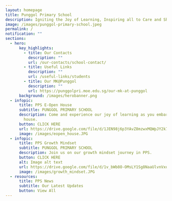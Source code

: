 ```yaml
---
layout: homepage
title: Punggol Primary School
description: Igniting the Joy of Learning, Inspiring all to Care and Share.
image: /images/punggol-primary-school.jpeg
permalink: /
notification: ""
sections:
  - hero:
      key_highlights:
        - title: Our Contacts
          description: ""
          url: /our-contacts/school-contact/
        - title: Useful Links
          description: ""
          url: /useful-links/students
        - title: Our MK@Punggol
          description: ""
          url: https://punggolpri.moe.edu.sg/our-mk-at-punggol
      background: /images/herobanner.png
  - infopic:
      title: PPS E-Open House
      subtitle: PUNGGOL PRIMARY SCHOOL
      description: Come and experience our joy of learning as you embark on our e-open
        house.
      button: CLICK HERE
      url: https://drive.google.com/file/d/1JEN98j6p3YAvZ8mzwxMQWpJY2k7zSibJ/view
      image: /images/eopen_house.JPG
  - infopic:
      title: PPS Growth Mindset
      subtitle: PUNGGOL PRIMARY SCHOOL
      description: Join us on our growth mindset journey in PPS.
      button: CLICK HERE
      alt: Image alt text
      url: https://drive.google.com/file/d/1v_bWb8O-OMsLY1Sg8NaaUlvnVxumKSPE/view
      image: /images/growth_mindset.JPG
  - resources:
      title: PPS News
      subtitle: Our Latest Updates
      button: View All
---
```

